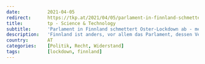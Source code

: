 ```yaml
---
date:          2021-04-05
redirect:      https://tkp.at/2021/04/05/parlament-in-finnland-schmettert-oster-lockdown-ab-mehr-zum-finnischen-erfolgsmodell/
title:         tp - Science & Technology
subtitle:      'Parlament in Finnland schmettert Oster-Lockdown ab - mehr zum finnischen Erfolgsmodell'
description:   'Finnland ist anders, vor allem das Parlament, dessen Verfassungsausschuss den Versuch der Regierung zu Fall brachte, einen Lockdown über Ostern zu verhängen, obwohl alle Metriken zu den günstigsten weltweit zählen. Wie sich Finnland entwickelt hat und was das Land von dem Rest Europas unterscheidet beleuchtet Gastautor Andrés Gislop Aus Presse und Medien erfährt man relativ …'
country:       AT
categories:    [Politik, Recht, Widerstand]
tags:          [lockdown, finnland]
---
```

